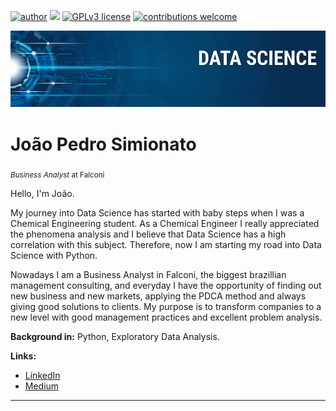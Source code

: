 [![author](https://img.shields.io/badge/author-jpsimionato-red.svg)](https://www.linkedin.com/in/jo%C3%A3o-pedro-simionato/) [![](https://img.shields.io/badge/python-3.7+-blue.svg)](https://www.python.org/downloads/release/python-365/) [![GPLv3 license](https://img.shields.io/badge/License-GPLv3-blue.svg)](http://perso.crans.org/besson/LICENSE.html) [![contributions welcome](https://img.shields.io/badge/contributions-welcome-brightgreen.svg?style=flat)](https://github.com/carlosfab/data_science/issues)

<p align="center">
  <img src="banner_DS.png" >
</p>

# João Pedro Simionato
<sub>*Business Analyst* at Falconi</sub>

Hello, I'm João.

My journey into Data Science has started with baby steps when I was a Chemical Engineering student. As a Chemical Engineer I really appreciated the phenomena analysis and I believe that Data Science has a high correlation with this subject. Therefore, now I am starting my road into Data Science with Python.

Nowadays I am a Business Analyst in Falconi, the  biggest brazillian management consulting, and  everyday  I have the opportunity of finding out new business and new markets, applying the PDCA method and always giving good solutions to clients. My purpose is to transform companies to a new level with good management practices and excellent problem analysis.  

**Background in:** Python, Exploratory Data Analysis.

**Links:**
* [LinkedIn](https://www.linkedin.com/in/jo%C3%A3o-pedro-simionato/)
* [Medium](https://www.medium.com/@joaosimionato)


---
